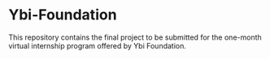 # Ybi-Foundation
This repository contains the final project to be submitted for the one-month virtual internship program offered by Ybi Foundation.
